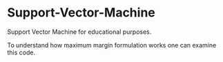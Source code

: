 # Support-Vector-Machine
Support Vector Machine for educational purposes.

To understand how maximum margin formulation works one can examine this code.
